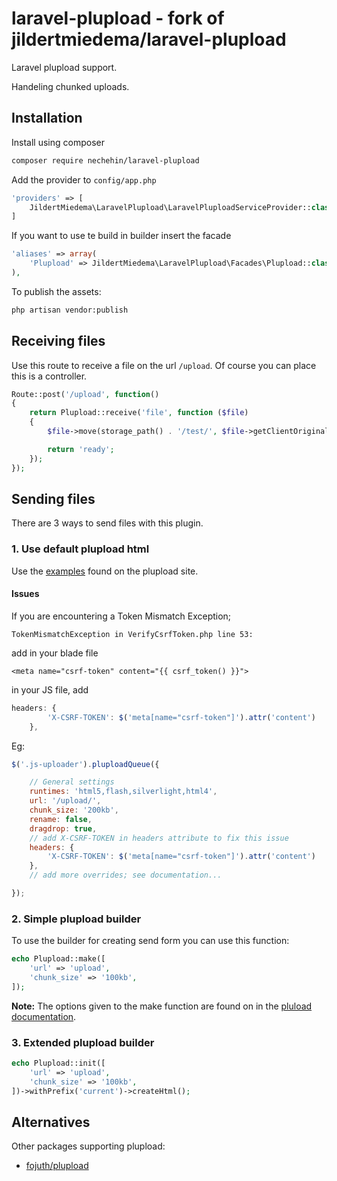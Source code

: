 laravel-plupload - fork of jildertmiedema/laravel-plupload
================

Laravel plupload support.

Handeling chunked uploads.

## Installation

Install using composer 

```sh
composer require nechehin/laravel-plupload
```

Add the provider to `config/app.php`

```php
'providers' => [
    JildertMiedema\LaravelPlupload\LaravelPluploadServiceProvider::class,
]
```

If you want to use te build in builder insert the facade

```php
'aliases' => array(
    'Plupload' => JildertMiedema\LaravelPlupload\Facades\Plupload::class,
),
```

To publish the assets:

```sh
php artisan vendor:publish
```
## Receiving files

Use this route to receive a file on the url `/upload`. Of course you can place this is a controller.

```php
Route::post('/upload', function()
{
    return Plupload::receive('file', function ($file)
    {
        $file->move(storage_path() . '/test/', $file->getClientOriginalName());

        return 'ready';
    });
});
```

## Sending files

There are 3 ways to send files with this plugin.

### 1. Use default plupload html

Use the [examples](http://www.plupload.com/examples/) found on the plupload site.

#### Issues

If you are encountering a Token Mismatch Exception; 

```
TokenMismatchException in VerifyCsrfToken.php line 53:
```

add in your blade file

```
<meta name="csrf-token" content="{{ csrf_token() }}">
```

in your JS file, add

```js
headers: {
        'X-CSRF-TOKEN': $('meta[name="csrf-token"]').attr('content')
    },
```

Eg:

```js
$('.js-uploader').pluploadQueue({

	// General settings
	runtimes: 'html5,flash,silverlight,html4',
	url: '/upload/',
	chunk_size: '200kb',
    rename: false,
    dragdrop: true,
	// add X-CSRF-TOKEN in headers attribute to fix this issue
	headers: {
        'X-CSRF-TOKEN': $('meta[name="csrf-token"]').attr('content')
    },
	// add more overrides; see documentation...

});

```
### 2. Simple plupload builder
To use the builder for creating send form you can use this function:

```php
echo Plupload::make([
    'url' => 'upload',
    'chunk_size' => '100kb',
]);
```

**Note:** The options given to the make function are found on in the [pluload documentation](http://www.plupload.com/docs/Options).


### 3. Extended plupload builder

```php
echo Plupload::init([
    'url' => 'upload',
    'chunk_size' => '100kb',
])->withPrefix('current')->createHtml();
```


## Alternatives

Other packages supporting plupload:

* [fojuth/plupload](https://github.com/fojuth/plupload)

